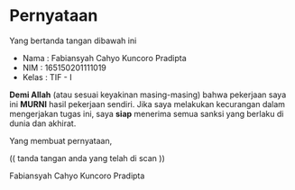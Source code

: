 # Pernyataan

Yang bertanda tangan dibawah ini

* Nama  : Fabiansyah Cahyo Kuncoro Pradipta
* NIM   : 165150201111019
* Kelas : TIF - I

**Demi Allah** (atau sesuai keyakinan masing-masing) bahwa pekerjaan saya ini **MURNI** hasil pekerjaan sendiri. Jika saya melakukan kecurangan dalam mengerjakan tugas ini, saya **siap** menerima semua sanksi yang berlaku di dunia dan akhirat.

Yang membuat pernyataan,

(( tanda tangan anda yang telah di scan ))

Fabiansyah Cahyo Kuncoro Pradipta
